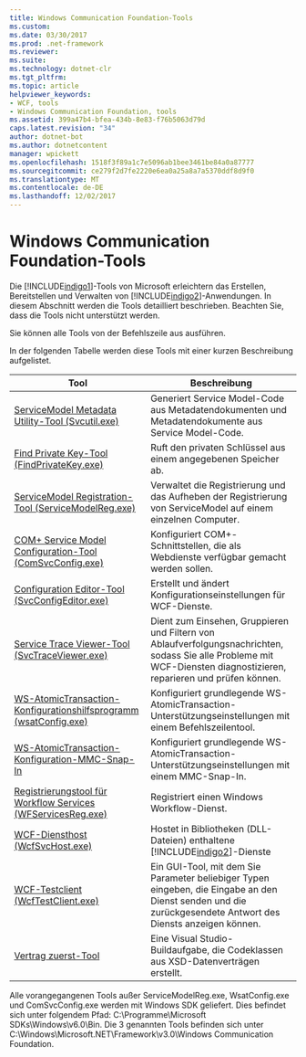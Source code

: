 ```yaml
---
title: Windows Communication Foundation-Tools
ms.custom: 
ms.date: 03/30/2017
ms.prod: .net-framework
ms.reviewer: 
ms.suite: 
ms.technology: dotnet-clr
ms.tgt_pltfrm: 
ms.topic: article
helpviewer_keywords:
- WCF, tools
- Windows Communication Foundation, tools
ms.assetid: 399a47b4-bfea-434b-8e83-f76b5063d79d
caps.latest.revision: "34"
author: dotnet-bot
ms.author: dotnetcontent
manager: wpickett
ms.openlocfilehash: 1518f3f89a1c7e5096ab1bee3461be84a0a87777
ms.sourcegitcommit: ce279f2d7fe2220e6ea0a25a8a7a5370ddf8d9f0
ms.translationtype: MT
ms.contentlocale: de-DE
ms.lasthandoff: 12/02/2017
---
```

# <a name="windows-communication-foundation-tools"></a>Windows Communication Foundation-Tools
Die [!INCLUDE[indigo1](../../../includes/indigo1-md.md)]-Tools von Microsoft erleichtern das Erstellen, Bereitstellen und Verwalten von [!INCLUDE[indigo2](../../../includes/indigo2-md.md)]-Anwendungen. In diesem Abschnitt werden die Tools detailliert beschrieben. Beachten Sie, dass die Tools nicht unterstützt werden.  
  
 Sie können alle Tools von der Befehlszeile aus ausführen.  
  
 In der folgenden Tabelle werden diese Tools mit einer kurzen Beschreibung aufgelistet.  
  
|Tool|Beschreibung|  
|----------|-----------------|  
|[ServiceModel Metadata Utility-Tool (Svcutil.exe)](../../../docs/framework/wcf/servicemodel-metadata-utility-tool-svcutil-exe.md)|Generiert Service Model-Code aus Metadatendokumenten und Metadatendokumente aus Service Model-Code.|  
|[Find Private Key-Tool (FindPrivateKey.exe)](../../../docs/framework/wcf/find-private-key-tool-findprivatekey-exe.md)|Ruft den privaten Schlüssel aus einem angegebenen Speicher ab.|  
|[ServiceModel Registration-Tool (ServiceModelReg.exe)](../../../docs/framework/wcf/servicemodelreg-exe.md)|Verwaltet die Registrierung und das Aufheben der Registrierung von ServiceModel auf einem einzelnen Computer.|  
|[COM+ Service Model Configuration-Tool (ComSvcConfig.exe)](../../../docs/framework/wcf/com-service-model-configuration-tool-comsvcconfig-exe.md)|Konfiguriert COM+-Schnittstellen, die als Webdienste verfügbar gemacht werden sollen.|  
|[Configuration Editor-Tool (SvcConfigEditor.exe)](../../../docs/framework/wcf/configuration-editor-tool-svcconfigeditor-exe.md)|Erstellt und ändert Konfigurationseinstellungen für WCF-Dienste.|  
|[Service Trace Viewer-Tool (SvcTraceViewer.exe)](../../../docs/framework/wcf/service-trace-viewer-tool-svctraceviewer-exe.md)|Dient zum Einsehen, Gruppieren und Filtern von Ablaufverfolgungsnachrichten, sodass Sie alle Probleme mit WCF-Diensten diagnostizieren, reparieren und prüfen können.|  
|[WS-AtomicTransaction-Konfigurationshilfsprogramm (wsatConfig.exe)](../../../docs/framework/wcf/ws-atomictransaction-configuration-utility-wsatconfig-exe.md)|Konfiguriert grundlegende WS-AtomicTransaction-Unterstützungseinstellungen mit einem Befehlszeilentool.|  
|[WS-AtomicTransaction-Konfiguration-MMC-Snap-In](../../../docs/framework/wcf/ws-atomictransaction-configuration-mmc-snap-in.md)|Konfiguriert grundlegende WS-AtomicTransaction-Unterstützungseinstellungen mit einem MMC-Snap-In.|  
|[Registrierungstool für Workflow Services (WFServicesReg.exe)](../../../docs/framework/wcf/workflow-service-registration-tool-wfservicesreg-exe.md)|Registriert einen Windows Workflow-Dienst.|  
|[WCF-Diensthost (WcfSvcHost.exe)](../../../docs/framework/wcf/wcf-service-host-wcfsvchost-exe.md)|Hostet in Bibliotheken (DLL-Dateien) enthaltene [!INCLUDE[indigo2](../../../includes/indigo2-md.md)]-Dienste|  
|[WCF-Testclient (WcfTestClient.exe)](../../../docs/framework/wcf/wcf-test-client-wcftestclient-exe.md)|Ein GUI-Tool, mit dem Sie Parameter beliebiger Typen eingeben, die Eingabe an den Dienst senden und die zurückgesendete Antwort des Diensts anzeigen können.|  
|[Vertrag zuerst-Tool](../../../docs/framework/wcf/contract-first-tool.md)|Eine Visual Studio-Buildaufgabe, die Codeklassen aus XSD-Datenverträgen erstellt.|  
  
 Alle vorangegangenen Tools außer ServiceModelReg.exe, WsatConfig.exe und ComSvcConfig.exe werden mit Windows SDK geliefert. Dies befindet sich unter folgendem Pfad: C:\Programme\Microsoft SDKs\Windows\v6.0\Bin.  Die 3 genannten Tools befinden sich unter C:\Windows\Microsoft.NET\Framework\v3.0\Windows Communication Foundation.
